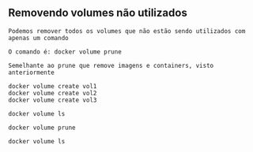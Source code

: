 ## Removendo volumes não utilizados

```
Podemos remover todos os volumes que não estão sendo utilizados com apenas um comando
```

```
O comando é: docker volume prune
```

```
Semelhante ao prune que remove imagens e containers, visto anteriormente
```

```
docker volume create vol1
docker volume create vol2
docker volume create vol3

docker volume ls

docker volume prune

docker volume ls
```